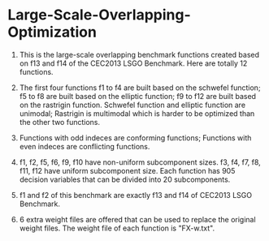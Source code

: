 # Large-Scale-Overlapping-Optimization

1) This is the large-scale overlapping benchmark functions created based on f13 and f14 of the CEC2013 LSGO Benchmark.
Here are totally 12 functions.

2) The first four functions f1 to f4 are built based on the schwefel function; f5 to f8 are built based on the elliptic function; f9 to f12 are built based on the rastrigin function. Schwefel function and elliptic function are unimodal; Rastrigin is multimodal which is harder to be optimized than the other two functions.

3) Functions with odd indeces are conforming functions; Functions with even indeces are conflicting functions.

4) f1, f2, f5, f6, f9, f10 have non-uniform subcomponent sizes. f3, f4, f7, f8, f11, f12 have uniform subcomponent size. Each function has 905 decision variables that can be divided into 20 subcomponents.

5) f1 and f2 of this benchmark are exactly f13 and f14 of CEC2013 LSGO Benchmark.

6) 6 extra weight files are offered that can be used to replace the original weight files. The weight file of each function is "FX-w.txt".
